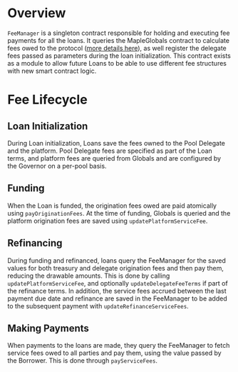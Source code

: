 # Overview

`FeeManager` is a singleton contract responsible for holding and executing fee payments for all the loans. It queries the MapleGlobals contract to calculate fees owed to the protocol ([more details here](maple-for-developers/fees.md)), as well register the delegate fees passed as parameters during the loan initialization. This contract exists as a module to allow future Loans to be able to use different fee structures with new smart contract logic.

# Fee Lifecycle

## Loan Initialization

During Loan initialization, Loans save the fees owned to the Pool Delegate and the platform. Pool Delegate fees are specified as part of the Loan terms, and platform fees are queried from Globals and are configured by the Governor on a per-pool basis.

## Funding

When the Loan is funded, the origination fees owed are paid atomically using `payOriginationFees`. At the time of funding, Globals is queried and the platform origination fees are saved using `updatePlatformServiceFee`.

## Refinancing

During funding and refinanced, loans query the FeeManager for the saved values for both treasury and delegate origination fees and then pay them, reducing the drawable amounts. This is done by calling `updatePlatformServiceFee`, and optionally `updateDelegateFeeTerms` if part of the refinance terms. In addition, the service fees accrued between the last payment due date and refinance are saved in the FeeManager to be added to the subsequent payment with `updateRefinanceServiceFees`.

## Making Payments

When payments to the loans are made, they query the FeeManager to fetch service fees owed to all parties and pay them, using the value passed by the Borrower. This is done through `payServiceFees`.
